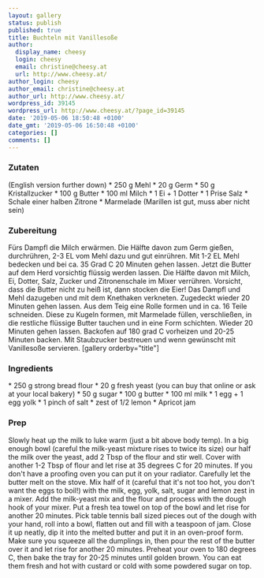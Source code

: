 ```yaml
---
layout: gallery
status: publish
published: true
title: Buchteln mit Vanillesoße
author:
  display_name: cheesy
  login: cheesy
  email: christine@cheesy.at
  url: http://www.cheesy.at/
author_login: cheesy
author_email: christine@cheesy.at
author_url: http://www.cheesy.at/
wordpress_id: 39145
wordpress_url: http://www.cheesy.at/?page_id=39145
date: '2019-05-06 18:50:48 +0100'
date_gmt: '2019-05-06 16:50:48 +0100'
categories: []
comments: []
---
```

### Zutaten
(English version further down)
\* 250 g Mehl
\* 20 g Germ
\* 50 g Kristallzucker
\* 100 g Butter
\* 100 ml Milch
\* 1 Ei + 1 Dotter
\* 1 Prise Salz
\* Schale einer halben Zitrone
\* Marmelade (Marillen ist gut, muss aber nicht sein)
### Zubereitung
Fürs Dampfl die Milch erwärmen. Die Hälfte davon zum Germ gießen, durchrühren, 2-3 EL vom Mehl dazu und gut einrühren. Mit 1-2 EL Mehl bedecken und bei ca. 35 Grad C 20 Minuten gehen lassen.
Jetzt die Butter auf dem Herd vorsichtig flüssig werden lassen. Die Hälfte davon mit Milch, Ei, Dotter, Salz, Zucker und Zitronenschale im Mixer verrühren. Vorsicht, dass die Butter nicht zu heiß ist, dann stocken die Eier!
Das Dampfl und Mehl dazugeben und mit dem Knethaken verkneten. Zugedeckt wieder 20 Minuten gehen lassen.
Aus dem Teig eine Rolle formen und in ca. 16 Teile schneiden. Diese zu Kugeln formen, mit Marmelade füllen, verschließen, in die restliche flüssige Butter tauchen und in eine Form schichten. Wieder 20 Minuten gehen lassen.
Backofen auf 180 grad C vorheizen und 20-25 Minuten backen. Mit Staubzucker bestreuen und wenn gewünscht mit Vanillesoße servieren.
[gallery orderby="title"]
### Ingredients
\* 250 g strong bread flour
\* 20 g fresh yeast (you can buy that online or ask at your local bakery)
\* 50 g sugar
\* 100 g butter
\* 100 ml milk
\* 1 egg + 1 egg yolk
\* 1 pinch of salt
\* zest of 1/2 lemon
\* Apricot jam
### Prep
Slowly heat up the milk to luke warm (just a bit above body temp).
In a big enough bowl (careful the milk-yeast mixture rises to twice its size) our half the milk over the yeast, add 2 Tbsp of the flour and stir well. Cover with another 1-2 Tbsp of flour and let rise at 35 degrees C for 20 minutes. If you don't have a proofing oven you can put it on your radiator.
Carefully let the butter melt on the stove.
Mix half of it (careful that it's not too hot, you don't want the eggs to boil!) with the milk, egg, yolk, salt, sugar and lemon zest in a mixer.
Add the milk-yeast mix and the flour and process with the dough hook of your mixer. Put a fresh tea towel on top of the bowl and let rise for another 20 minutes.
Pick table tennis ball sized pieces out of the dough with your hand, roll into a bowl, flatten out and fill with a teaspoon of jam. Close it up neatly, dip it into the melted butter and put it in an oven-proof form. Make sure you squeeze all the dumplings in, then pour the rest of the butter over it and let rise for another 20 minutes.
Preheat your oven to 180 degrees C, then bake the tray for 20-25 minutes until golden brown. You can eat them fresh and hot with custard or cold with some powdered sugar on top.
